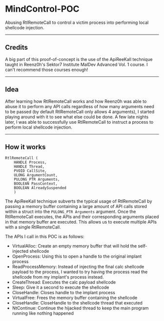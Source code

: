 # MindControl-POC
Abusing RtlRemoteCall to control a victim process into performing local shellcode injection.

---

## Credits
A big part of this proof-of-concept is the use of the ApiReeKall technique taught in Reenz0h's Sektor7 Institute MalDev Advanced Vol. 1 course. I can't recommend those courses enough!

---
## Idea
After learning how RtlRemoteCall works and how Reenz0h was able to abuse it to perform any API calls regardless of how many arguments need to be passed (by default RtlRemoteCall only allows 4 arguments), I started playing around with it to see what else could be done. A few late nights later, I was able to successfully use RtlRemoteCall to instruct a process to perform local shellcode injection.

---

## How it works

```
RtlRemoteCall (
    HANDLE Process,
    HANDLE Thread,
    PVOID CallSite,
    ULONG ArgumentCount,
    PULONG_PTR Arguments,
    BOOLEAN PassContext,
    BOOLEAN AlreadySuspended
    )
```

The ApiReeKall technique subverts the typical usage of RtlRemoteCall by passing a memory buffer containing a large amount of API calls stored within a struct into the `PULONG_PTR Arguments` argument. Once the RtlRemoteCall executes, the APIs and their corresponding arguments placed in that memory buffer are executed. This allows us to execute multiple APIs with a single RtlRemoteCall.

The APIs I call in this POC is as follows:
 - VirtualAlloc: Create an empty memory buffer that will hold the self-injected shellcode
 - OpenProcess: Using this to open a handle to the original implant process
 - ReadProcessMemory: Instead of injecting the final calc shellcode payload to the process, I wanted to try having the process read the shellcode from my implant's process instead.
 - CreateThread: Executes the calc payload shellcode
 - Sleep: Give it a second to execute the shellcode
 - CloseHandle: Closes handle to the implant process
 - VirtualFree: Frees the memory buffer containing the shellcode
 - CloseHandle: CloseHandle to the shellcode thread that executed
 - NtContinue: Continue the hijacked thread to keep the main program running like nothing happened
